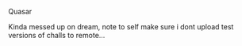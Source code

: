 Quasar

Kinda messed up on dream, note to self make sure i dont upload test versions of challs to remote...
